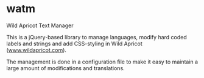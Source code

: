 # watm
Wild Apricot Text Manager

This is a jQuery-based library to manage languages, modify hard coded labels and strings and add CSS-styling in Wild Apricot (www.wildapricot.com).

The management is done in a configuration file to make it easy to maintain a large amount of modifications and translations.

